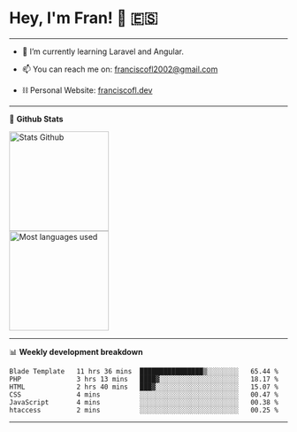 # Hey, I'm Fran! 👋 :es:

-------

- 🌱 I’m currently learning Laravel and Angular.

- 📫 You can reach me on: franciscofl2002@gmail.com

- ⛓  Personal Website: [franciscofl.dev](https://www.franciscofl.dev/)

-------

📝 **Github Stats**


<div align="left">
  <img height="180em" src="https://github-readme-stats.vercel.app/api?username=franciscofl12&count_private=true&show_icons=true&theme=dracula&bg_color=-45deg,282A36,3D3344" alt="Stats Github"/>
  <br>
  <img height="180em" src="https://github-readme-stats.vercel.app/api/top-langs/?username=franciscofl12&count_private&theme=dracula&bg_color=-45deg,282A36,3D3344&layout=compact&langs_count=6" alt="Most languages used"/>
</div>

-------

📊 **Weekly development breakdown**


<!--START_SECTION:waka-->

```text
Blade Template   11 hrs 36 mins  ████████████████▒░░░░░░░░   65.44 %
PHP              3 hrs 13 mins   ████▓░░░░░░░░░░░░░░░░░░░░   18.17 %
HTML             2 hrs 40 mins   ███▓░░░░░░░░░░░░░░░░░░░░░   15.07 %
CSS              4 mins          ░░░░░░░░░░░░░░░░░░░░░░░░░   00.47 %
JavaScript       4 mins          ░░░░░░░░░░░░░░░░░░░░░░░░░   00.38 %
htaccess         2 mins          ░░░░░░░░░░░░░░░░░░░░░░░░░   00.25 %
```

<!--END_SECTION:waka-->

-------

